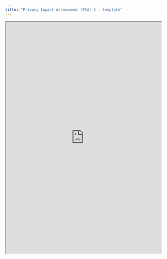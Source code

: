```yaml
---
title: "Privacy Impact Assessment (PIA) 2 : template"
---
```



<iframe height="750" width="100%" src="https://ewelton.github.io/ktest/wiki.html#Privacy%20Impact%20Assessment%20(PIA)%202%20:%20template"></iframe>
